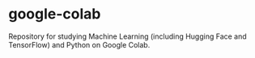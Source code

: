 # google-colab
Repository for studying Machine Learning (including Hugging Face and TensorFlow) and Python on Google Colab.
